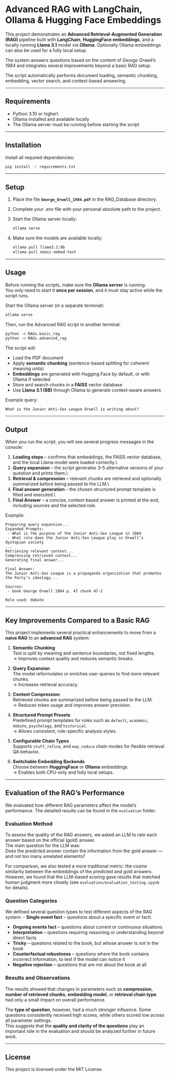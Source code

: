 # Advanced RAG with LangChain, Ollama & Hugging Face Embeddings

This project demonstrates an **Advanced Retrieval-Augmented Generation (RAG)** pipeline built with **LangChain**, **HuggingFace embeddings**, and a locally running **Llama 3.1** model via **Ollama**. Optionally Ollama embeddings can also be used for a fully local setup.

The system answers questions based on the content of *George Orwell’s 1984* and integrates several improvements beyond a basic RAG setup.

The script automatically performs document loading, semantic chunking, embedding, vector search, and context-based answering.

------------------------------------------------------------------------

## Requirements

-   Python 3.10 or higher\\
-   Ollama installed and available locally
-   The Ollama server must be running before starting the script

------------------------------------------------------------------------

## Installation

Install all required dependencies:

``` bash
pip install -r requirements.txt
```

------------------------------------------------------------------------

## Setup

1.  Place the file **`George_Orwell_1984.pdf`** in the RAG_Database directory.

2. Complete your .env file with your personal absolute path to the project. 

3.  Start the Ollama server locally:

    ``` bash
    ollama serve
    ```

4.  Make sure the models are available locally:

    ``` bash
    ollama pull llama3.1:8b
    ollama pull nomic-embed-text
    ```

------------------------------------------------------------------------

## Usage

Before running the scripts, make sure the **Ollama server** is running.\
You only need to start it **once per session**, and it must stay active while the script runs.

Start the Ollama server (in a separate terminal):

``` bash
ollama serve
```

Then, run the Advanced RAG script in another terminal:

``` bash
python -m RAGs.basic_rag
python -m RAGs.advanced_rag
```

The script will:

-   Load the PDF document
-   Apply **semantic chunking** (sentence-based splitting for coherent meaning units)
-   **Embeddings** are generated with Hugging Face by default, or with Ollama if selected
-   Store and search chunks in a **FAISS** vector database
-   Use **Llama 3.1 (8B)** through Ollama to generate context-aware answers

Example query:

```         
What is the Junior Anti-Sex League Orwell is writing about?
```

------------------------------------------------------------------------

## Output

When you run the script, you will see several progress messages in the console:

1.  **Loading steps** – confirms that embeddings, the FAISS vector database, and the local Llama model were loaded correctly.\
2.  **Query expansion** – the script generates 3–5 alternative versions of your question and prints them.\
3.  **Retrieval & compression** – relevant chunks are retrieved and optionally summarized before being passed to the LLM.\
4.  **Final answer generation** – the chosen structured prompt template is filled and executed.\
5.  **Final Answer** – a concise, context-based answer is printed at the end, including sources and the selected role.

Example:

```         
Preparing query expansion...
Expanded Prompts:
 - What is the purpose of the Junior Anti-Sex League in 1984
 - What role does the Junior Anti-Sex League play in Orwell’s dystopian society
...
Retrieving relevant context...
Compressing retrieved context...
Generating final answer...

Final Answer:
The Junior Anti-Sex League is a propaganda organization that promotes the Party’s ideology...

Sources:
 - book George Orwell 1984 p. 47 chunk 47-2

Role used: debate
```

------------------------------------------------------------------------

## Key Improvements Compared to a Basic RAG

This project implements several practical enhancements to move from a **naive RAG** to an **advanced RAG** system:

1.  **Semantic Chunking**\
    Text is split by meaning and sentence boundaries, not fixed lengths.\
    → Improves context quality and reduces semantic breaks.

2.  **Query Expansion**\
    The model reformulates or enriches user queries to find more relevant chunks.\
    → Increases retrieval accuracy.

3.  **Context Compression**\
    Retrieved chunks are summarized before being passed to the LLM.\
    → Reduces token usage and improves answer precision.

4.  **Structured Prompt Presets**\
    Predefined prompt templates for roles such as `default`, `academic`, `debate`, `psychology`, and `historical`.\
    → Allows consistent, role-specific analysis styles.

5.  **Configurable Chain Types**\
    Supports `stuff`, `refine`, and `map_reduce` chain modes for flexible retrieval QA behavior.

6.  **Switchable Embedding Backends**\
    Choose between **HuggingFace** or **Ollama** embeddings.\
    → Enables both CPU-only and fully local setups.

------------------------------------------------------------------------

## Evaluation of the RAG’s Performance

We evaluated how different RAG parameters affect the model’s performance. The detailed results can be found in the `evaluation` folder.

### Evaluation Method

To assess the quality of the RAG answers, we asked an LLM to rate each answer based on the official (gold) answer.\
The main question for the LLM was:\
Does the predicted answer contain the information from the gold answer — and not too many unrelated elements?

For comparison, we also tested a more traditional metric: the cosine similarity between the embeddings of the predicted and gold answers.\
However, we found that the LLM-based scoring gave results that matched human judgment more closely (see `evaluation/evaluation_testing.ipynb` for details).

### Question Categories

We defined several question types to test different aspects of the RAG system: - **Single event fact** – questions about a specific event or fact\
- **Ongoing events fact** – questions about current or continuous situations
- **Interpretation** – questions requiring reasoning or understanding beyond direct facts
- **Tricky** – questions related to the book, but whose answer is *not* in the book
- **Counterfactual robustness** – questions where the book contains incorrect information, to test if the model can notice it
- **Negative rejection** – questions that are not about the book at all

### Results and Observations

The results showed that changes in parameters such as **compression**, **number of retrieved chunks**, **embedding model**, or **retrieval chain type** had only a small impact on overall performance.

The **type of question**, however, had a much stronger influence. Some questions consistently received high scores, while others scored low across all parameter settings.\
This suggests that the **quality and clarity of the questions** play an important role in the evaluation and should be analyzed further in future work.

------------------------------------------------------------------------

## License

This project is licensed under the MIT License.